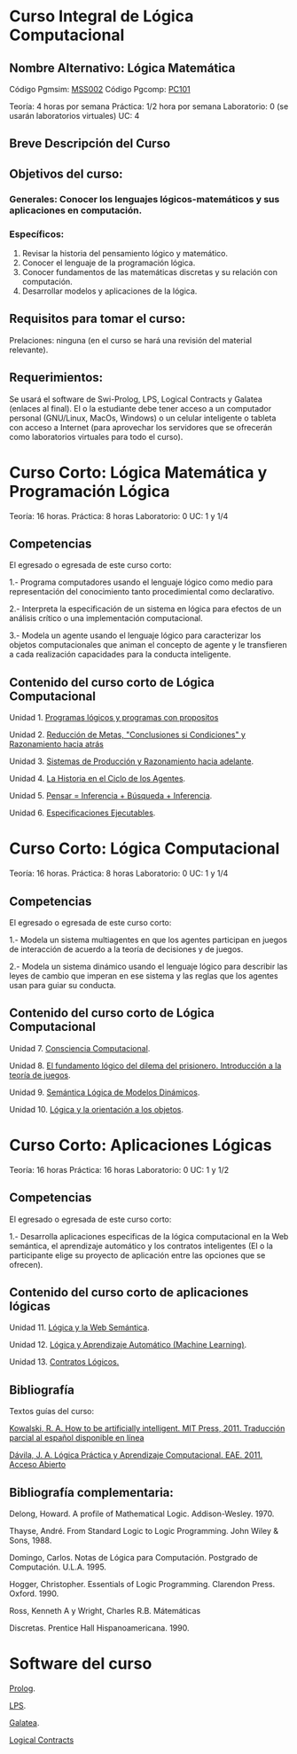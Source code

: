 # Curso Integral de Lógica Computacional
## Nombre Alternativo: Lógica Matemática

Código Pgmsim: [MSS002](http://www.ing.ula.ve/cesimo/programasPgsim/Lógica%20y%20Matemática%20para%20Simulación.pdf)
Código Pgcomp: [PC101](http://www.pgcomp.ula.ve/LogicayMatematicaComputacional.php)

Teoría: 4 horas por semana
Práctica: 1/2 hora por semana
Laboratorio: 0 (se usarán laboratorios virtuales)
UC: 4

## Breve Descripción del Curso
## Objetivos del curso:
### Generales: Conocer los lenguajes lógicos-matemáticos y sus aplicaciones en computación.

### Específicos:
1. Revisar la historia del pensamiento lógico y matemático.
2. Conocer el lenguaje de la programación lógica.
3. Conocer fundamentos de las matemáticas discretas y su relación con computación.
4. Desarrollar modelos y aplicaciones de la lógica. 

## Requisitos para tomar el curso:
Prelaciones: ninguna (en el curso se hará una revisión del material relevante).

## Requerimientos:
Se usará el software de Swi-Prolog, LPS, Logical Contracts y Galatea (enlaces al final). El o la estudiante debe tener acceso a un computador personal (GNU/Linux, MacOs, Windows) o un celular inteligente o tableta con acceso a Internet (para aprovechar los servidores que se ofrecerán como laboratorios virtuales para todo el curso). 

# Curso Corto: Lógica Matemática y Programación Lógica
Teoría: 16 horas. 
Práctica: 8 horas
Laboratorio: 0
UC: 1 y 1/4

## Competencias
El egresado o egresada de este curso corto:

1.- Programa computadores usando el lenguaje lógico como medio para representación del conocimiento tanto procedimiental como declarativo. 

2.- Interpreta la especificación de un sistema en lógica para efectos de un análisis crítico o una implementación computacional. 

3.- Modela un agente usando el lenguaje lógico para caracterizar los objetos computacionales que animan el concepto de agente y le transfieren a cada realización capacidades para la conducta inteligente. 


## Contenido del curso corto de Lógica Computacional
Unidad 1. [Programas lógicos y programas con propositos](http://webdelprofesor.ula.ve/ingenieria/jacinto/kowalski/capitulo01.html)

Unidad 2. [Reducción de Metas, "Conclusiones si Condiciones" y Razonamiento hacia atrás](http://webdelprofesor.ula.ve/ingenieria/jacinto/kowalski/capitulo02.html)

Unidad 3. [Sistemas de Producción y Razonamiento hacia adelante](http://webdelprofesor.ula.ve/ingenieria/jacinto/kowalski/capitulo03.html). 

Unidad 4. [La Historia en el Ciclo de los Agentes](http://webdelprofesor.ula.ve/ingenieria/jacinto/kowalski/capitulo04.html).

Unidad 5. [Pensar = Inferencia + Búsqueda + Inferencia](http://webdelprofesor.ula.ve/ingenieria/jacinto/kowalski/capitulo05.html).

Unidad 6. [Especificaciones Ejecutables](http://webdelprofesor.ula.ve/ingenieria/jacinto/kowalski/capitulo06.html). 


# Curso Corto: Lógica Computacional
Teoría: 16 horas. 
Práctica: 8 horas
Laboratorio: 0
UC: 1 y 1/4

## Competencias
El egresado o egresada de este curso corto: 

1.- Modela un sistema multiagentes en que los agentes participan en juegos de interacción de acuerdo a la teoría de decisiones y de juegos. 

2.- Modela un sistema dinámico usando el lenguaje lógico para describir las leyes de cambio que imperan en ese sistema y las reglas que los agentes usan para guiar su conducta. 

## Contenido del curso corto de Lógica Computacional

Unidad 7. [Consciencia Computacional](http://webdelprofesor.ula.ve/ingenieria/jacinto/kowalski/capitulo07.html).

Unidad 8. [El fundamento lógico del dilema del prisionero. Introducción a la teoría de juegos](http://webdelprofesor.ula.ve/ingenieria/jacinto/kowalski/capitulo08.html).

Unidad 9. [Semántica Lógica de Modelos Dinámicos](http://webdelprofesor.ula.ve/ingenieria/jacinto/kowalski/capitulo09.html).

Unidad 10. [Lógica y la orientación a los objetos](http://webdelprofesor.ula.ve/ingenieria/jacinto/kowalski/capitulo10.html).


# Curso Corto: Aplicaciones Lógicas
Teoría: 16 horas
Práctica: 16 horas
Laboratorio: 0
UC: 1 y 1/2

## Competencias
El egresado o egresada de este curso corto:

1.- Desarrolla aplicaciones especificas de la lógica computacional en la Web semántica, el aprendizaje automático y los contratos inteligentes (El o la participante elige su proyecto de aplicación entre las opciones que se ofrecen). 

## Contenido del curso corto de aplicaciones lógicas

Unidad 11. [Lógica y la Web Semántica](http://webdelprofesor.ula.ve/ingenieria/jacinto/ws/web-semantica.html). 

Unidad 12. [Lógica y Aprendizaje Automático (Machine Learning)](http://webdelprofesor.ula.ve/ingenieria/jacinto/libros/logica-practica-aprendizaje-computacional.pdf).

Unidad 13. [Contratos Lógicos.](http://logicalcontracts.com/) 

## Bibliografía
Textos guías del curso: 

[Kowalski, R. A. How to be artificially intelligent. MIT Press, 2011. Traducción parcial al español disponible en línea](http://webdelprofesor.ula.ve/ingenieria/jacinto/logica/agentes-y-logica-computacional.html) 

[Dávila, J. A. Lógica Práctica y Aprendizaje Computacional. EAE. 2011. Acceso Abierto]( http://webdelprofesor.ula.ve/ingenieria/jacinto/libros/logica-practica-aprendizaje-computacional.pdf)

## Bibliografía complementaria: 
Delong, Howard. A profile of Mathematical Logic. Addison-Wesley. 1970.

Thayse, André. From Standard Logic to Logic Programming. John Wiley & Sons, 1988.

Domingo, Carlos. Notas de Lógica para Computación. Postgrado de Computación. U.L.A. 1995.

Hogger, Christopher. Essentials of Logic Programming. Clarendon Press. Oxford. 1990.

Ross, Kenneth A y Wright, Charles R.B. Mátemáticas

Discretas. Prentice Hall Hispanoamericana. 1990.

# Software del curso
[Prolog](http://www.swi-prolog.org).

[LPS](https://bitbucket.org/lpsmasters/lps_corner). 

[Galatea](http://galatea.sourceforge.net/Principal.htm). 

[Logical Contracts](http://logicalcontracts.com/) 
